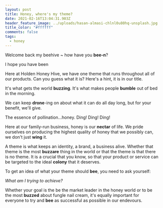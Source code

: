 ```yaml
---
layout: post
title: Honey, where's my theme?
date: 2021-02-16T13:04:31.903Z
header_feature_image: ../uploads/hasan-almasi-chlnl0u80hq-unsplash.jpg
title_color: "#ffffff"
comments: false
tags:
  - honey
---
```

Welcome back my beehive ~ how have you **bee-n**?

I hope you have been

Here at Holden Honey Hive, we have one theme that runs throughout all of our products. Can you guess what it is? Here's a hint, it is in our title.

It's what gets the world **buzzing**. It's what makes people **bumble** out of bed in the morning.

We can keep **drone**-ing on about what it can do all day long, but for your benefit, we'll give.

The essence of pollination...honey. Ding! Ding! Ding!

Here at our family-run business, honey is our **nectar** of life. We pride ourselves on producing the highest quality of honey that we possibly can, we don't just **wing** it.

A theme is what keeps an identity, a brand, a business alive. Whether that theme is the most **buzzare** thing in the world or that the theme is that there is no theme. It is a crucial that you know, so that your product or service can be targeted to the ideal **colony** that it deserves.

To get an idea of what your theme should **bee**, you need to ask yourself: 

*What am I trying to achieve?*

Whether your goal is the be the market leader in the honey world or to be the most **buzzed** about fungle nail cream, it's equally important for everyone to try and **bee** as successful as possible in our endevours.